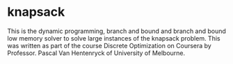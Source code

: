 knapsack
========

This is the dynamic programming, branch and bound and branch and bound low memory solver to solve large instances of the knapsack problem. This was written as part of the course Discrete Optimization on Coursera by Professor. Pascal Van Hentenryck of University of Melbourne.
